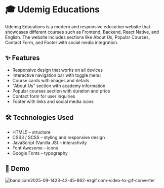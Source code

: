 # 🎓 Udemig Educations

Udemig Educations is a modern and responsive education website that showcases different courses such as Frontend, Backend, React Native, and English. The website includes sections like About Us, Popular Courses, Contact Form, and Footer with social media integration.

## ✨ Features

- Responsive design that works on all devices  
- Interactive navigation bar with toggle menu  
- Course cards with images and details  
- "About Us" section with academy information  
- Popular courses section with duration and price  
- Contact form for user inquiries  
- Footer with links and social media icons  

## 🛠️ Technologies Used

- HTML5 – structure  
- CSS3 / SCSS – styling and responsive design  
- JavaScript (Vanilla JS) – interactivity  
- Font Awesome – icons  
- Google Fonts – typography  

## 🎥 Demo
![bandicam2025-09-1423-42-45-862-ezgif com-video-to-gif-converter](https://github.com/user-attachments/assets/fd295110-1990-4ac5-80c4-afa1286ab120)

